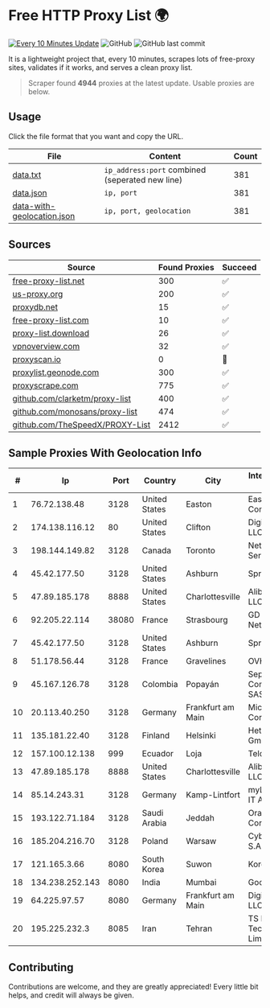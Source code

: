
# Free HTTP Proxy List 🌍

[![Every 10 Minutes Update](https://github.com/mertguvencli/http-proxy-list/actions/workflows/main.yml/badge.svg?branch=main)](https://github.com/mertguvencli/http-proxy-list/actions/workflows/main.yml)
![GitHub](https://img.shields.io/github/license/mertguvencli/http-proxy-list)
![GitHub last commit](https://img.shields.io/github/last-commit/mertguvencli/http-proxy-list)

It is a lightweight project that, every 10 minutes, scrapes lots of free-proxy sites, validates if it works, and serves a clean proxy list.


> Scraper found **4944** proxies at the latest update. Usable proxies are below.

## Usage

Click the file format that you want and copy the URL.


|File|Content|Count|
|----|-------|-----|
|[data.txt](https://raw.githubusercontent.com/mertguvencli/http-proxy-list/main/proxy-list/data.txt)|`ip_address:port` combined (seperated new line)|381|
|[data.json](https://raw.githubusercontent.com/mertguvencli/http-proxy-list/main/proxy-list/data.json)|`ip, port`|381|
|[data-with-geolocation.json](https://raw.githubusercontent.com/mertguvencli/http-proxy-list/main/proxy-list/data-with-geolocation.json)|`ip, port, geolocation`|381|

## Sources

|Source|Found Proxies|Succeed|
|------|-------------|-------|
|[free-proxy-list.net](https://free-proxy-list.net)|300|✅|
|[us-proxy.org](https://www.us-proxy.org)|200|✅|
|[proxydb.net](http://proxydb.net)|15|✅|
|[free-proxy-list.com](https://free-proxy-list.com/?page=&port=&type%5B%5D=http&type%5B%5D=https&up_time=0&search=Search)|10|✅|
|[proxy-list.download](https://www.proxy-list.download/HTTP)|26|✅|
|[vpnoverview.com](https://vpnoverview.com/privacy/anonymous-browsing/free-proxy-servers)|32|✅|
|[proxyscan.io](https://www.proxyscan.io)|0|🚫|
|[proxylist.geonode.com](https://proxylist.geonode.com/api/proxy-list?limit=300&page=1&sort_by=lastChecked&sort_type=desc&protocols=http,https)|300|✅|
|[proxyscrape.com](https://api.proxyscrape.com/v2/?request=displayproxies&protocol=http&timeout=10000&country=all&ssl=all&anonymity=all)|775|✅|
|[github.com/clarketm/proxy-list](https://raw.githubusercontent.com/clarketm/proxy-list/master/proxy-list-raw.txt)|400|✅|
|[github.com/monosans/proxy-list](https://raw.githubusercontent.com/monosans/proxy-list/main/proxies/http.txt)|474|✅|
|[github.com/TheSpeedX/PROXY-List](https://raw.githubusercontent.com/TheSpeedX/PROXY-List/master/http.txt)|2412|✅|


## Sample Proxies With Geolocation Info

|#|Ip|Port|Country|City|Internet Service Provider|
|-|--|----|-------|----|-------------------------|
|1|76.72.138.48|3128|United States|Easton|Easton Utilities Commission|
|2|174.138.116.12|80|United States|Clifton|DigitalOcean, LLC|
|3|198.144.149.82|3128|Canada|Toronto|Netminders Server Hosting|
|4|45.42.177.50|3128|United States|Ashburn|Sprint|
|5|47.89.185.178|8888|United States|Charlottesville|Alibaba.com LLC|
|6|92.205.22.114|38080|France|Strasbourg|GD MASS Network|
|7|45.42.177.50|3128|United States|Ashburn|Sprint|
|8|51.178.56.44|3128|France|Gravelines|OVH SAS|
|9|45.167.126.78|3128|Colombia|Popayán|Sepcom Comunicaciones SAS|
|10|20.113.40.250|3128|Germany|Frankfurt am Main|Microsoft Corporation|
|11|135.181.22.40|3128|Finland|Helsinki|Hetzner Online GmbH|
|12|157.100.12.138|999|Ecuador|Loja|Telconet S.A|
|13|47.89.185.178|8888|United States|Charlottesville|Alibaba.com LLC|
|14|85.14.243.31|3128|Germany|Kamp-Lintfort|myLoc managed IT AG|
|15|193.122.71.184|3128|Saudi Arabia|Jeddah|Oracle Corporation|
|16|185.204.216.70|3128|Poland|Warsaw|Cyber_Folks S.A.|
|17|121.165.3.66|8080|South Korea|Suwon|Korea Telecom|
|18|134.238.252.143|8080|India|Mumbai|Google LLC|
|19|64.225.97.57|8080|Germany|Frankfurt am Main|DigitalOcean, LLC|
|20|195.225.232.3|8085|Iran|Tehran|TS Information Technology Limited|



## Contributing

Contributions are welcome, and they are greatly appreciated! Every
little bit helps, and credit will always be given.

